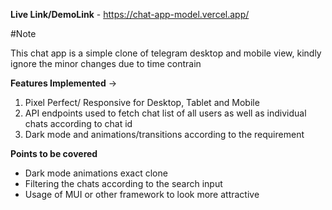 **Live Link/DemoLink** - https://chat-app-model.vercel.app/

#Note

This chat app is a simple clone of telegram desktop and mobile view, kindly ignore the minor changes due to time contrain

**Features Implemented** ->
1) Pixel Perfect/ Responsive for Desktop, Tablet and Mobile
2) API endpoints used to fetch chat list of all users as well as individual chats according to chat id
3) Dark mode and animations/transitions according to the requirement

**Points to be covered**
* Dark mode animations exact clone
* Filtering the chats according to the search input
* Usage of MUI or other framework to look more attractive
